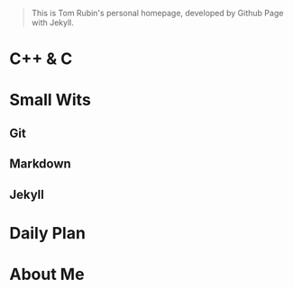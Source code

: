 
>This is Tom Rubin's personal homepage, developed by Github Page with Jekyll.

# C++ & C

# Small Wits

## Git

## Markdown

## Jekyll

# Daily Plan

# About Me
